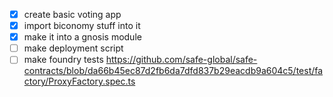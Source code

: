 - [x] create basic voting app
- [x] import biconomy stuff into it
- [x] make it into a gnosis module
- [ ] make deployment script
- [ ] make foundry tests
https://github.com/safe-global/safe-contracts/blob/da66b45ec87d2fb6da7dfd837b29eacdb9a604c5/test/factory/ProxyFactory.spec.ts